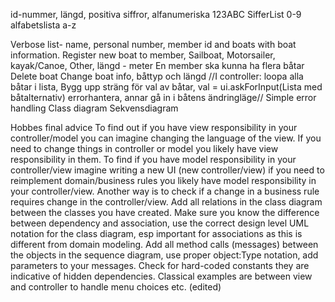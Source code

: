 id-nummer, längd, positiva siffror, alfanumeriska
    123ABC
    SifferList 0-9
    alfabetslista a-z

Verbose list-  name, personal number, member id and boats with boat information.
Register new boat to member, Sailboat, Motorsailer, kayak/Canoe, Other, längd - meter
    En member ska kunna ha flera båtar
Delete boat
Change boat info, båttyp och längd
//I controller:
loopa alla båtar i lista,
Bygg upp sträng för val av båtar,
val = ui.askForInput(Lista med båtalternativ)
errorhantera, annar gå in i båtens ändringläge//
Simple error handling
Class diagram
Sekvensdiagram

Hobbes final advice
To find out if you have view responsibility in your controller/model you can imagine changing the language of the view. If you need to change things in controller or model you likely have view responsibility in them.
To find if you have model responsibility in your controller/view imagine writing a new UI (new controller/view) if you need to reimplement domain/business rules you likely have model responsibility in your controller/view. Another way is to check if a change in a business rule requires change in the controller/view.
Add all relations in the class diagram between the classes you have created. Make sure you know the difference between dependency and association, use the correct design level UML notation for the class diagram, esp important for associations as this is different from domain modeling.
Add all method calls (messages) between the objects in the sequence diagram, use proper object:Type notation, add parameters to your messages.
Check for hard-coded constants they are indicative of hidden dependencies. Classical examples are between view and controller to handle menu choices etc. (edited) 